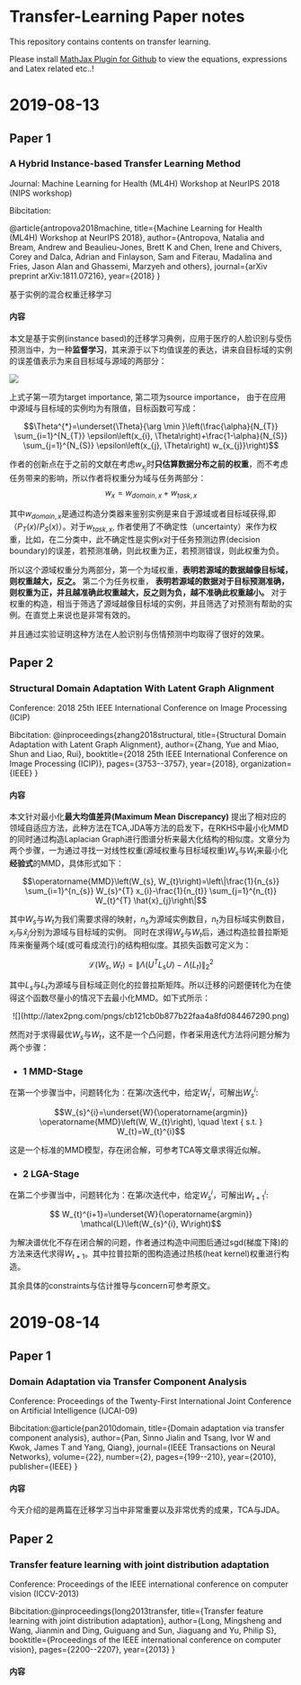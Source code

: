 # Transfer-Learning Paper notes
This repository contains contents on transfer learning.

Please install [MathJax Plugin for Github](https://chrome.google.com/webstore/detail/mathjax-plugin-for-github/ioemnmodlmafdkllaclgeombjnmnbima/related) to view the equations, expressions and Latex related etc..!

# 2019-08-13

## Paper 1

### A Hybrid Instance-based Transfer Learning Method 

Journal: Machine Learning for Health (ML4H) Workshop at NeurIPS 2018 (NIPS workshop)

Bibcitation:

@article{antropova2018machine,
  title={Machine Learning for Health (ML4H) Workshop at NeurIPS 2018},
  author={Antropova, Natalia and Bream, Andrew and Beaulieu-Jones, Brett K and Chen, Irene and Chivers, Corey and Dalca, Adrian and Finlayson, Sam and Fiterau, Madalina and Fries, Jason Alan and Ghassemi, Marzyeh and others},
  journal={arXiv preprint arXiv:1811.07216},
  year={2018}
}

基于实例的混合权重迁移学习

#### 内容

本文是基于实例(instance based)的迁移学习典例，应用于医疗的人脸识别与受伤预测当中，为一种**监督学习**，其来源于以下均值误差的表达，讲来自目标域的实例的误差值表示为来自目标域与源域的两部分：


![](http://latex2png.com/pngs/60dd81cb69610f718cdcbf8be180a001.png)
<!--
\begin{aligned} \mathbb{E}_{x \sim P_{T}}[\underbrace{\mathcal{L}(\mathcal{A}(x), y)}_{\epsilon(x)}] &=\int \epsilon(x) P_{T}(x) d x=\int \epsilon(x) \underbrace{\left[\alpha+(1-\alpha) \frac{P_{S}(x)}{P_{S}(x)}\right]}_{=1} P_{T}(x) d x \\ &=\alpha \mathbb{E}_{x \sim P_{T}}[\epsilon(x)]+(1-\alpha) \mathbb{E}_{x \sim P_{S}}\left[\epsilon(x) \frac{P_{T}(x)}{P_{S}(x)}\right] 
\end{aligned} -->

上式子第一项为target importance, 第二项为source importance， 由于在应用中源域与目标域的实例均为有限值，目标函数可写成：

$$\Theta^{*}=\underset{\Theta}{\arg \min }\left(\frac{\alpha}{N_{T}} \sum_{i=1}^{N_{T}} \epsilon\left(x_{i}, \Theta\right)+\frac{1-\alpha}{N_{S}} \sum_{j=1}^{N_{S}} \epsilon\left(x_{j}, \Theta\right) w_{x_{j}}\right)$$

作者的创新点在于之前的文献在考虑$w_{x_j}$时**只估算数据分布之前的权重**，而不考虑任务带来的影响，所以作者将权重分为域与任务两部分：
$$w_x = w_{domain,x} + w_{task,x}$$

其中$w_{domain,x}$是通过构造分类器来鉴别实例是来自于源域或者目标域获得,即（$P_T(x)/P_S(x)$）。对于$w_{task,x}$, 作者使用了不确定性（uncertainty）来作为权重，比如，在二分类中，此不确定性是实例$x$对于任务预测边界(decision boundary)的误差，若预测准确，则此权重为正，若预测错误，则此权重为负。

所以这个源域权重分为两部分，第一个为域权重，**表明若源域的数据越像目标域，则权重越大，反之。** 第二个为任务权重， **表明若源域的数据对于目标预测准确，则权重为正，并且越准确此权重越大，反之则为负，越不准确此权重越小。** 对于权重的构造，相当于筛选了源域越像目标域的实例，并且筛选了对预测有帮助的实例。在直觉上来说也是非常有效的。

并且通过实验证明这种方法在人脸识别与伤情预测中均取得了很好的效果。

## Paper 2
### Structural Domain Adaptation With Latent Graph Alignment
Conference: 2018 25th IEEE International Conference on Image Processing (ICIP)

Bibcitation:
@inproceedings{zhang2018structural,
  title={Structural Domain Adaptation with Latent Graph Alignment},
  author={Zhang, Yue and Miao, Shun and Liao, Rui},
  booktitle={2018 25th IEEE International Conference on Image Processing (ICIP)},
  pages={3753--3757},
  year={2018},
  organization={IEEE}
}

#### 内容

本文针对最小化**最大均值差异(Maximum Mean Discrepancy)** 提出了相对应的领域自适应方法，此种方法在TCA,JDA等方法的启发下，在RKHS中最小化MMD的同时通过构造Laplacian Graph进行图谱分析来最大化结构的相似度。文章分为两个步骤，一为通过寻找一对线性权重(源域权重与目标域权重)$W_s$与$W_t$来最小化**经验式**的MMD，具体形式如下：

$$\operatorname{MMD}\left(W_{s}, W_{t}\right)=\left\|\frac{1}{n_{s}} \sum_{i=1}^{n_{s}} W_{s}^{T} x_{i}-\frac{1}{n_{t}} \sum_{j=1}^{n_{t}} W_{t}^{T} \hat{x}_{j}\right\|$$

其中$W_s$与$W_t$为我们需要求得的映射，$n_s$为源域实例数目，$n_t$为目标域实例数目，$x_i$与$\hat{x}_j$分别为源域与目标域的实例。 同时在求得$W_s$与$W_t$后，通过构造拉普拉斯矩阵来衡量两个域(或可看成流行)的结构相似度。其损失函数可定义为：

$$\mathcal{L}\left(W_{s}, W_{t}\right)=\left\|\Lambda\left(U^{T} L_{s} U\right)-\Lambda\left(L_{t}\right)\right\|_{2}^{2}$$

其中$L_s$与$L_t$为源域与目标域正则化的拉普拉斯矩阵。所以迁移的问题便转化为在使得这个函数尽量小的情况下去最小化MMD。如下式所示：

<div  align="center"> 
![](http://latex2png.com/pngs/cb121cb0b877b22faa4a8fd084467290.png)
</div>

然而对于求得最优$W_s$与$W_t$，这不是一个凸问题，作者采用迭代方法将问题分解为两个步骤：

- ###  1 MMD-Stage
在第一个步骤当中，问题转化为：在第$i$次迭代中，给定$W_t^i$，可解出$W_s^i$:

$$W_{s}^{i}=\underset{W}{\operatorname{argmin}} \operatorname{MMD}\left(W, W_{t}\right), \quad \text { s.t. } W_{t}=W_{t}^{i}$$

这是一个标准的MMD模型，存在闭合解，可参考TCA等文章求得近似解。

- ###  2 LGA-Stage
在第二个步骤当中，问题转化为：在第$i$次迭代中，给定$W_s^i$，可解出$W_{t+1}^i$:

$$ W_{t}^{i+1}=\underset{W}{\operatorname{argmin}} \mathcal{L}\left(W_{s}^{i}, W\right)$$

为解决谱优化不存在闭合解的问题，作者通过构造中间图后通过sgd(梯度下降)的方法来迭代求得$W_{t+1}$。其中拉普拉斯的图构造通过热核(heat kernel)权重进行构造。

其余具体的constraints与估计推导与concern可参考原文。

# 2019-08-14

## Paper 1

### Domain Adaptation via Transfer Component Analysis

Conference: Proceedings of the Twenty-First International Joint Conference on Artificial Intelligence (IJCAI-09)

Bibcitation:@article{pan2010domain,
  title={Domain adaptation via transfer component analysis},
  author={Pan, Sinno Jialin and Tsang, Ivor W and Kwok, James T and Yang, Qiang},
  journal={IEEE Transactions on Neural Networks},
  volume={22},
  number={2},
  pages={199--210},
  year={2010},
  publisher={IEEE}
}

#### 内容

今天介绍的是两篇在迁移学习当中非常重要以及非常优秀的成果，TCA与JDA。


## Paper 2

### Transfer feature learning with joint distribution adaptation

Conference: Proceedings of the IEEE international conference on computer vision (ICCV-2013)

Bibcitation:@inproceedings{long2013transfer,
  title={Transfer feature learning with joint distribution adaptation},
  author={Long, Mingsheng and Wang, Jianmin and Ding, Guiguang and Sun, Jiaguang and Yu, Philip S},
  booktitle={Proceedings of the IEEE international conference on computer vision},
  pages={2200--2207},
  year={2013}
}

#### 内容

